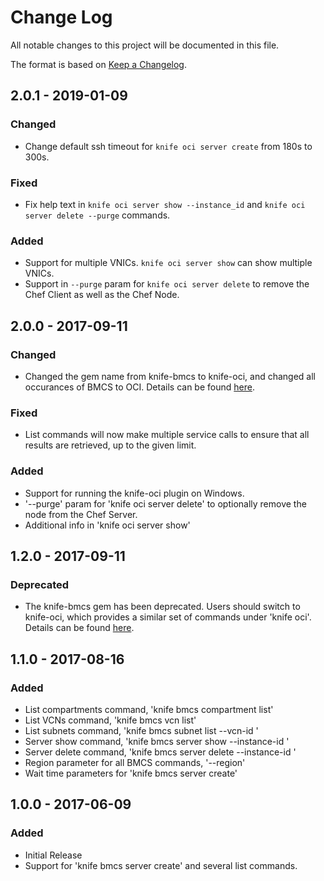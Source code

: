 # Change Log
All notable changes to this project will be documented in this file.

The format is based on [Keep a Changelog](http://keepachangelog.com/).

## 2.0.1 - 2019-01-09
### Changed
- Change default ssh timeout for `knife oci server create` from 180s to 300s.

### Fixed
- Fix help text in `knife oci server show --instance_id` and `knife oci server delete --purge` commands.

### Added
- Support for multiple VNICs. `knife oci server show` can show multiple VNICs.
- Support in `--purge` param for `knife oci server delete` to remove the Chef Client as well as the Chef Node.

## 2.0.0 - 2017-09-11
### Changed
- Changed the gem name from knife-bmcs to knife-oci, and changed all occurances of BMCS to OCI. Details can be found [here](docs/rename.md).

### Fixed
- List commands will now make multiple service calls to ensure that all results are retrieved, up to the given limit.

### Added
- Support for running the knife-oci plugin on Windows.
- '--purge' param for 'knife oci server delete' to optionally remove the node from the Chef Server.
- Additional info in 'knife oci server show'

## 1.2.0 - 2017-09-11
### Deprecated
- The knife-bmcs gem has been deprecated. Users should switch to knife-oci, which provides a similar set of commands under 'knife oci'. Details can be found [here](docs/rename.md).

## 1.1.0 - 2017-08-16
### Added
- List compartments command, 'knife bmcs compartment list'
- List VCNs command, 'knife bmcs vcn list'
- List subnets command, 'knife bmcs subnet list --vcn-id <VCN ID>'
- Server show command, 'knife bmcs server show --instance-id <Instance ID>'
- Server delete command, 'knife bmcs server delete --instance-id <Instance ID>'
- Region parameter for all BMCS commands, '--region'
- Wait time parameters for 'knife bmcs server create'

## 1.0.0 - 2017-06-09
### Added
- Initial Release
- Support for 'knife bmcs server create' and several list commands.
